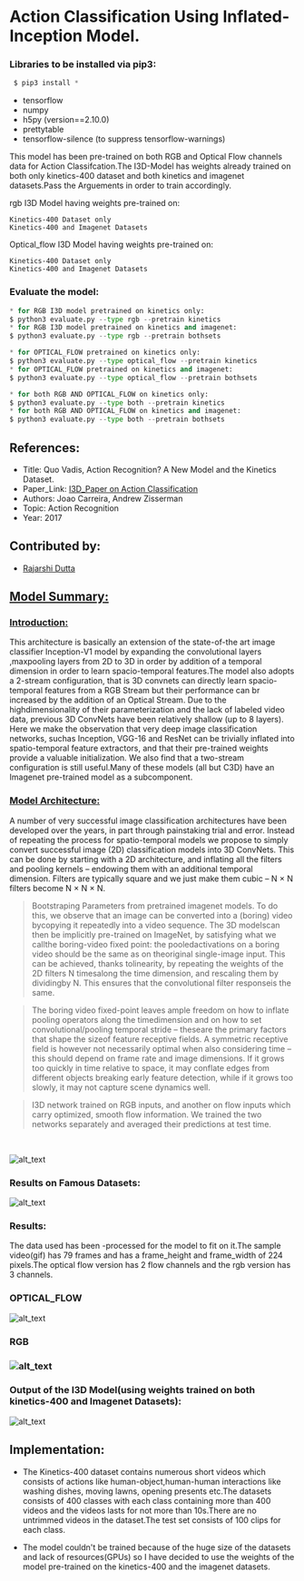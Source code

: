 # Action Classification Using Inflated-Inception Model.

### Libraries to be installed via pip3:
```py
 $ pip3 install *
``` 
* tensorflow
* numpy
* h5py  (version==2.10.0)
* prettytable
* tensorflow-silence (to suppress tensorflow-warnings)

This model has been pre-trained on both RGB and Optical Flow channels data for Action Classifcation.The I3D-Model has weights already trained on both only kinetics-400 dataset and both kinetics and imagenet datasets.Pass the Arguements in order to train accordingly.

rgb I3D Model having weights pre-trained on:

    Kinetics-400 Dataset only
    Kinetics-400 and Imagenet Datasets
Optical_flow I3D Model having weights pre-trained on:

    Kinetics-400 Dataset only
    Kinetics-400 and Imagenet Datasets   

### Evaluate the model:

```py
* for RGB I3D model pretrained on kinetics only:
$ python3 evaluate.py --type rgb --pretrain kinetics
* for RGB I3D model pretrained on kinetics and imagenet:
$ python3 evaluate.py --type rgb --pretrain bothsets
```

```py
* for OPTICAL_FLOW pretrained on kinetics only:
$ python3 evaluate.py --type optical_flow --pretrain kinetics
* for OPTICAL_FLOW pretrained on kinetics and imagenet:
$ python3 evaluate.py --type optical_flow --pretrain bothsets
```

```py
* for both RGB AND OPTICAL_FLOW on kinetics only:
$ python3 evaluate.py --type both --pretrain kinetics
* for both RGB AND OPTICAL_FLOW on kinetics and imagenet:
$ python3 evaluate.py --type both --pretrain bothsets
```
## References:

* Title: Quo Vadis, Action Recognition? A New Model and the Kinetics Dataset.
* Paper_Link: [I3D_Paper on Action Classification](https://arxiv.org/abs/1705.07750)
* Authors: Joao Carreira, Andrew Zisserman
* Topic: Action Recognition
* Year: 2017

## Contributed by: 
* [Rajarshi Dutta](https://github.com/Rajarshi1001)

<u><h2>Model Summary:</h2></u>

<u><h3>Introduction:</h3></u>

This architecture is basically an extension of the state-of-the art image classifier Inception-V1 model by expanding the convolutional layers ,maxpooling layers from 2D to 3D in order by addition of a temporal dimension in order to learn spacio-temporal features.The model also adopts a 2-stream configuration, that is 3D convnets can directly learn spacio-temporal features from a RGB Stream but their performance can br increased by the addition of an Optical Stream. Due to the highdimensionality of their parameterization and the lack of labeled video data, previous 3D ConvNets have been relatively shallow (up to 8 layers). Here we make the observation that very deep image classification networks, suchas Inception, VGG-16 and ResNet can be trivially inflated into spatio-temporal feature extractors, and that their pre-trained weights provide a valuable initialization. We also find that a two-stream configuration is still useful.Many of these models (all but C3D) have an Imagenet pre-trained model as a subcomponent.

<u><h3>Model Architecture:</h3></u>

A number of very successful image classification architectures have been developed over the years, in part through painstaking trial and error.
Instead of repeating the process for spatio-temporal models
we propose to simply convert successful image (2D) classification models into 3D ConvNets. This can be done by
starting with a 2D architecture, and inflating all the filters
and pooling kernels – endowing them with an additional
temporal dimension. Filters are typically square and we just
make them cubic – N × N filters become N × N × N.

> Bootstraping Parameters from pretrained imagenet models. To do this, we observe that an image can be converted into a (boring) video bycopying it repeatedly into a video sequence. The 3D modelscan then be implicitly pre-trained on ImageNet, by satisfying what we callthe boring-video fixed point: the pooledactivations on a boring video should be the same as on theoriginal single-image input. This can be achieved, thanks tolinearity, by repeating the weights of the 2D filters N timesalong the time dimension, and rescaling them by dividingby N. This ensures that the convolutional filter responseis the same.

> The boring video fixed-point leaves ample freedom on how to inflate pooling operators along the timedimension and on how to set convolutional/pooling temporal stride – theseare the primary factors that shape the sizeof feature receptive fields. A symmetric receptive field is however not necessarily optimal when also considering time – this should depend on frame rate and image dimensions. If it grows too quickly in time relative to space, it may conflate edges from different objects breaking early feature detection, while if it grows too slowly, it may not capture scene dynamics well.

> I3D network trained on RGB inputs, and another on flow inputs which carry optimized, smooth flow information. We trained the two networks separately and averaged their predictions at test time.

<br>

![alt_text](assets/i3d.png)

### Results on Famous Datasets:

![alt_text](assets/results.png)

### Results:
The data used has been  -processed for the model to fit on it.The sample video(gif) has 79 frames and has a frame_height and frame_width of 224 pixels.The optical flow version has 2 flow channels and the rgb version has 3 channels.

<h3>OPTICAL_FLOW</h3>

![alt_text](assets/v_CricketShot_g04_c01_flow.gif)

<h3>RGB<h3> 

![alt_text](assets/v_CricketShot_g04_c01_rgb.gif)

### Output of the I3D Model(using weights trained on both kinetics-400 and Imagenet Datasets):

![alt_text](assets/output.png)

## Implementation:

* The Kinetics-400 dataset contains numerous short videos which consists of actions 
like human-object,human-human interactions like washing dishes, moving lawns, opening presents etc.The datasets consists of 400 classes with each class containing more than 400 videos and the videos lasts for not more than 10s.There are no untrimmed videos in the dataset.The test set consists of 100 clips for each class.

* The model couldn't be trained because of the huge size of the datasets and lack of resources(GPUs) so I have decided to use the weights of the model pre-trained on the kinetics-400 and the imagenet datasets.












